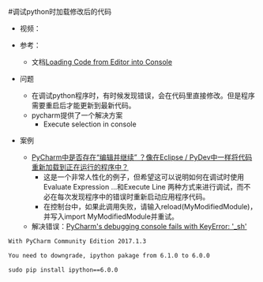 #调试python时加载修改后的代码

- 视频：

- 参考：
    - 文档[Loading Code from Editor into Console](https://www.jetbrains.com/help/pycharm/loading-code-from-editor-into-console.html)
- 问题
    - 在调试python程序时，有时候发现错误，会在代码里直接修改。但是程序需要重启后才能更新到最新代码。
    - pycharm提供了一个解决方案
        - Execute selection in console
    
        
- 案例
    - [PyCharm中是否存在“编辑并继续” ？像在Eclipse / PyDev中一样将代码重新加载到正在运行的程序中？](https://stackoverflow.com/questions/23333815/is-there-edit-and-continue-in-pycharm-reload-code-into-running-program-like-i?utm_medium=organic&utm_source=google_rich_qa&utm_campaign=google_rich_qa)
        - 这是一个非常人性化的例子，但希望这可以说明如何在调试时使用Evaluate Expression ...和Execute Line 两种方式来进行调试，而不必在每次发现程序中的错误时重新启动应用程序代码。
        - 在控制台中，如果此调用失败，请输入reload(MyModifiedModule)，并写入import MyModifiedModule并重试。
   - 解决错误：[PyCharm's debugging console fails with KeyError: '_sh'](https://stackoverflow.com/questions/44777057/pycharms-debugging-console-fails-with-keyerror-sh)   
```html
With PyCharm Community Edition 2017.1.3

You need to downgrade, ipython pakage from 6.1.0 to 6.0.0

sudo pip install ipython==6.0.0
```   
